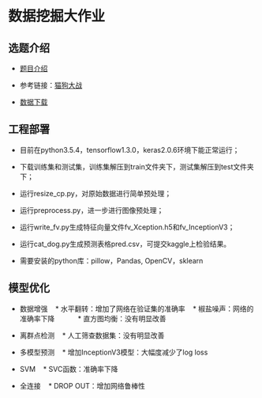 # 数据挖掘大作业

## 选题介绍

- [题目介绍](https://www.kaggle.com/c/dogs-vs-cats-redux-kernels-edition)

- 参考链接：[猫狗大战](https://zhuanlan.zhihu.com/p/25978105)

- [数据下载](https://www.kaggle.com/c/dogs-vs-cats-redux-kernels-edition/data)

## 工程部署

- 目前在python3.5.4，tensorflow1.3.0，keras2.0.6环境下能正常运行；

- 下载训练集和测试集，训练集解压到train文件夹下，测试集解压到test文件夹下；

- 运行resize_cp.py，对原始数据进行简单预处理；

- 运行preprocess.py，进一步进行图像预处理；

- 运行write_fv.py生成特征向量文件fv_Xception.h5和fv_InceptionV3；

- 运行cat_dog.py生成预测表格pred.csv，可提交kaggle上检验结果。

- 需要安装的python库：pillow，Pandas, OpenCV，sklearn

## 模型优化

* 数据增强
    * 水平翻转：增加了网络在验证集的准确率
    * 椒盐噪声：网络的准确率下降        
    * 直方图均衡：没有明显改善

* 离群点检测
    * 人工筛查数据集：没有明显改善

* 多模型预测
    * 增加InceptionV3模型：大幅度减少了log loss

* SVM
    * SVC函数：准确率下降

* 全连接
    * DROP OUT：增加网络鲁棒性
